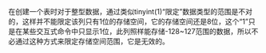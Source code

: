 在创建一个表时对于整型数据，通过类似tinyint(1)“限定”数据类型的范围是不对的，这样并不能限定该列只有1位的存储空间，它的存储空间还是8位，这个“1”只是在某些交互式命令中只显示1位，此列照样能存储-128~127范围的数据，所以不必通过这种方式来限定存储空间范围，它是无效的。